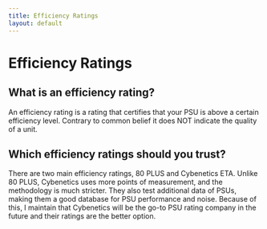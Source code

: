 ```yaml
---
title: Efficiency Ratings
layout: default
---
```


# Efficiency Ratings

## What is an efficiency rating?

An efficiency rating is a rating that certifies that your PSU is above a certain efficiency level. Contrary to common belief it does NOT indicate the quality of a unit.

## Which efficiency ratings should you trust?

There are two main efficiency ratings, 80 PLUS and Cybenetics ETA. 
Unlike 80 PLUS, Cybenetics uses more points of measurement, 
and the methodology is much stricter. They also test additional data of PSUs, 
making them a good database for PSU performance and noise. Because of this, 
I maintain that Cybenetics will be the go-to PSU rating company in the future 
and their ratings are the better option.
